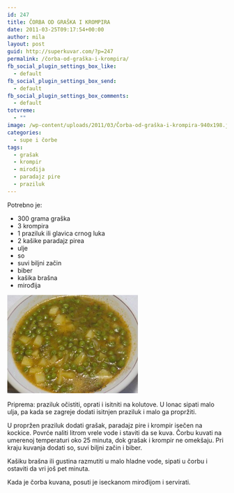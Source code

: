 ```yaml
---
id: 247
title: ČORBA OD GRAŠKA I KROMPIRA
date: 2011-03-25T09:17:54+00:00
author: mila
layout: post
guid: http://superkuvar.com/?p=247
permalink: /čorba-od-graška-i-krompira/
fb_social_plugin_settings_box_like:
  - default
fb_social_plugin_settings_box_send:
  - default
fb_social_plugin_settings_box_comments:
  - default
totvreme:
  - ""
image: /wp-content/uploads/2011/03/Čorba-od-graška-i-krompira-940x198.jpg
categories:
  - supe i čorbe
tags:
  - grašak
  - krompir
  - mirođija
  - paradajz pire
  - praziluk
---
```

Potrebno je:

  * 300 grama graška
  * 3 krompira
  * 1 praziluk ili glavica crnog luka
  * 2 kašike paradajz pirea
  * ulje
  * so
  * suvi biljni začin
  * biber
  * kašika brašna
  * mirođija

<img class="alignnone size-medium wp-image-5065" src="/wp-content/uploads/2011/03/Čorba-od-graška-i-krompira-300x225.jpg" alt="Čorba od graška i krompira" width="300" height="225" /> 

Priprema: praziluk očistiti, oprati i isitniti na kolutove. U lonac sipati malo ulja, pa kada se zagreje dodati isitnjen praziluk i malo ga propržiti.

U propržen praziluk dodati grašak, paradajz pire i krompir isečen na kockice. Povrće naliti litrom vrele vode i staviti da se kuva. Čorbu kuvati na umerenoj temperaturi oko 25 minuta, dok grašak i krompir ne omekšaju. Pri kraju kuvanja dodati so, suvi biljni začin i biber.

Kašiku brašna ili gustina razmutiti u malo hladne vode, sipati u čorbu i ostaviti da vri još pet minuta.

Kada je čorba kuvana, posuti je iseckanom mirođijom i servirati.